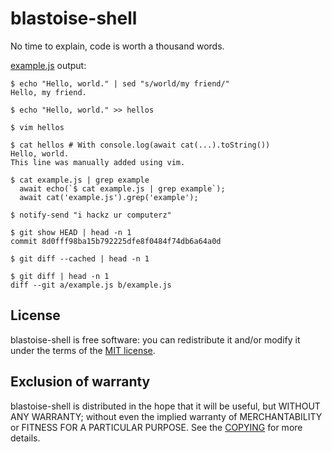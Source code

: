 # blastoise-shell

No time to explain, code is worth a thousand words.

[example.js](example.js) output:

```
$ echo "Hello, world." | sed "s/world/my friend/"
Hello, my friend.

$ echo "Hello, world." >> hellos

$ vim hellos

$ cat hellos # With console.log(await cat(...).toString())
Hello, world.
This line was manually added using vim.

$ cat example.js | grep example
  await echo(`$ cat example.js | grep example`);
  await cat('example.js').grep('example');

$ notify-send "i hackz ur computerz"

$ git show HEAD | head -n 1
commit 8d0fff98ba15b792225dfe8f0484f74db6a64a0d

$ git diff --cached | head -n 1

$ git diff | head -n 1
diff --git a/example.js b/example.js
```

## License

blastoise-shell is free software: you can redistribute it and/or modify it under the terms of the [MIT license](COPYING).

## Exclusion of warranty

blastoise-shell is distributed in the hope that it will be useful, but WITHOUT ANY WARRANTY; without even the implied warranty of MERCHANTABILITY or FITNESS FOR A PARTICULAR PURPOSE. See the [COPYING](COPYING) for more details.
